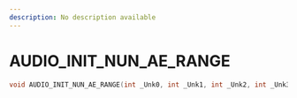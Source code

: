 ```yaml
---
description: No description available 
---
```


# AUDIO_INIT_NUN_AE_RANGE

```cpp
void AUDIO_INIT_NUN_AE_RANGE(int _Unk0, int _Unk1, int _Unk2, int _Unk3);
```